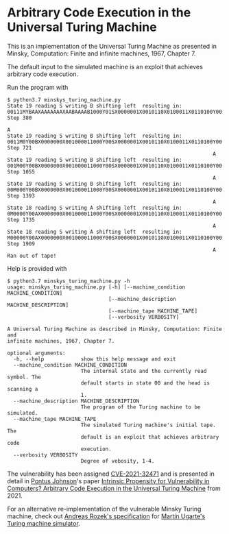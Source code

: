 # Arbitrary Code Execution in the Universal Turing Machine

This is an implementation of the Universal Turing Machine as presented in Minsky, Computation: Finite and infinite machines, 1967, Chapter 7.

The default input to the simulated machine is an exploit that achieves arbitrary code execution.


Run the program with

```console
$ python3.7 minskys_turing_machine.py 
State 19 reading S writing B shifting left  resulting in:  00111MYBAAXAAAAAAAXAABAAAAB1000Y01SX0000001X0010110X0100011X0110100Y00 Step 380
                                                                                    A
State 19 reading S writing B shifting left  resulting in:  0011M0Y00BX0000000X001000011000Y00SX0000001X0010110X0100011X0110100Y00 Step 721
                                                                   A
State 19 reading S writing B shifting left  resulting in:  001M00Y00BX0000000X001000011000Y00SX0000001X0010110X0100011X0110100Y00 Step 1055
                                                                   A
State 19 reading S writing B shifting left  resulting in:  00M000Y00BX0000000X001000011000Y00SX0000001X0010110X0100011X0110100Y00 Step 1393
                                                                   A
State 18 reading S writing A shifting left  resulting in:  0M0000Y00AX0000000X001000011000Y00SX0000001X0010110X0100011X0110100Y00 Step 1735
                                                                   A
State 18 reading S writing A shifting left  resulting in:  M00000Y00AX0000000X001000011000Y00SX0000001X0010110X0100011X0110100Y00 Step 1909
                                                                   A
Ran out of tape!

```

Help is provided with 

```console
$ python3.7 minskys_turing_machine.py -h
usage: minskys_turing_machine.py [-h] [--machine_condition MACHINE_CONDITION]
                                 [--machine_description MACHINE_DESCRIPTION]
                                 [--machine_tape MACHINE_TAPE]
                                 [--verbosity VERBOSITY]

A Universal Turing Machine as described in Minsky, Computation: Finite and
infinite machines, 1967, Chapter 7.

optional arguments:
  -h, --help            show this help message and exit
  --machine_condition MACHINE_CONDITION
                        The internal state and the currently read symbol. The
                        default starts in state 00 and the head is scanning a
                        1.
  --machine_description MACHINE_DESCRIPTION
                        The program of the Turing machine to be simulated.
  --machine_tape MACHINE_TAPE
                        The simulated Turing machine's initial tape. The
                        default is an exploit that achieves arbitrary code
                        execution.
  --verbosity VERBOSITY
                        Degree of vebosity, 1-4.

```

The vulnerability has been assigned [CVE-2021-32471](https://cve.mitre.org/cgi-bin/cvename.cgi?name=CVE-2021-32471) and is presented in detail in [Pontus Johnson](https://www.kth.se/profile/pontusj)'s paper [Intrinsic Propensity for Vulnerability in Computers? Arbitrary Code Execution in the Universal Turing Machine](https://arxiv.org/abs/2105.02124) from 2021.

For an alternative re-implementation of the vulnerable Minsky Turing machine, check out [Andreas Rozek's specification](https://rozek.de/Turing-Machine/index_en.html) for [Martín Ugarte's Turing machine simulator](https://turingmachinesimulator.com). 
